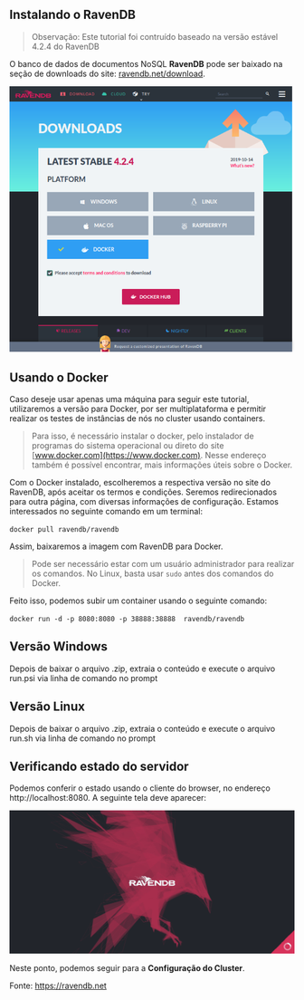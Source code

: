 ## Instalando o RavenDB
>Observação: Este tutorial foi contruído baseado na versão estável 4.2.4 do RavenDB

O banco de dados de documentos NoSQL **RavenDB** pode ser baixado na seção de downloads do site: [ravendb.net/download](https://ravendb.net/download).

![página de downloads](https://github.com/AndersonGarrote/PMD/blob/master/Instala%C3%A7%C3%A3o/downloads_page.png?raw=true)



## Usando o Docker
Caso deseje usar apenas uma máquina para seguir este tutorial, utilizaremos a versão para Docker, por ser multiplataforma e permitir realizar os testes de instâncias de nós no cluster usando containers.

>Para isso, é necessário instalar o docker, pelo instalador de programas do sistema operacional ou direto do site [www.docker.com](https://www.docker.com). Nesse endereço também é possível encontrar, mais informações úteis sobre o Docker.

Com o Docker instalado, escolheremos a respectiva versão no site do RavenDB, após aceitar os termos e condições. Seremos redirecionados para outra página, com diversas informações de configuração.
Estamos interessados no seguinte comando em um terminal:

``
	docker pull ravendb/ravendb
``

Assim, baixaremos a imagem com RavenDB para Docker.
> Pode ser necessário estar com um usuário administrador para realizar os comandos. No Linux, basta usar `sudo`  antes dos comandos do Docker.

Feito isso, podemos subir um container usando o seguinte comando:

``
	docker run -d -p 8080:8080 -p 38888:38888  ravendb/ravendb
``

## Versão Windows
Depois de baixar o arquivo .zip, extraia o conteúdo e execute o arquivo run.psi via linha de comando no prompt
## Versão Linux
Depois de baixar o arquivo .zip, extraia o conteúdo e execute o arquivo run.sh via linha de comando no prompt

## Verificando estado do servidor

Podemos conferir o estado usando o cliente do browser, no endereço http://localhost:8080. A seguinte tela deve aparecer:

![cliente RavenDB](https://github.com/AndersonGarrote/PMD/blob/master/Instala%C3%A7%C3%A3o/telaraven.png?raw=true)


Neste ponto, podemos seguir para a **Configuração do Cluster**.


Fonte: https://ravendb.net

<!--stackedit_data:
eyJoaXN0b3J5IjpbMTUzODE2MTcxNiwtMzAyMzQ3OTgyLDgyMD
gwNDY2MywtNjM3MjIwNzYyLC0xMTQwNjAzMjAxLDEyMjc0NzA0
OTEsMTUwMjAwMzYzOCwxMzEzNTg0ODc1LC0yNzE1OTExMjEsLT
IwMDY4Nzg3MCw3MjY2ODg3NzIsMzY0OTEzOTAzLDE1ODE3NTc5
ODIsMTA2MzM1ODg3OSw5MDIxOTIwMzVdfQ==
-->